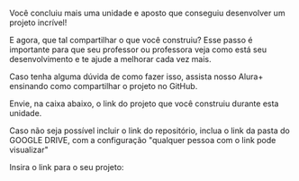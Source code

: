 Você concluiu mais uma unidade e aposto que conseguiu desenvolver um projeto incrível!

E agora, que tal compartilhar o que você construiu? Esse passo é importante para que seu professor ou professora veja como está seu desenvolvimento e te ajude a melhorar cada vez mais.

Caso tenha alguma dúvida de como fazer isso, assista nosso Alura+ ensinando como compartilhar o projeto no GitHub.

Envie, na caixa abaixo, o link do projeto que você construiu durante esta unidade.

Caso não seja possível incluir o link do repositório, inclua o link da pasta do GOOGLE DRIVE, com a configuração "qualquer pessoa com o link pode visualizar"

Insira o link para o seu projeto:
